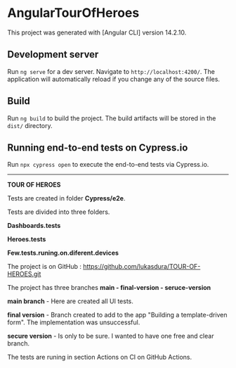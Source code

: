  # AngularTourOfHeroes

This project was generated with [Angular CLI] version 14.2.10.

## Development server

Run `ng serve` for a dev server. Navigate to `http://localhost:4200/`. The application will automatically reload if you change any of the source files.

## Build

Run `ng build` to build the project. The build artifacts will be stored in the `dist/` directory.


## Running end-to-end tests on Cypress.io

Run `npx cypress open` to execute the end-to-end tests via Cypress.io. 

--------------------------------------------------------------------------------------------------------------------------------------------
 
 
 
 __TOUR OF HEROES__ 




Tests are created in folder __Cypress/e2e__.

Tests are divided into three folders. 

__Dashboards.tests__

__Heroes.tests__ 

__Few.tests.runing.on.diferent.devices__

The project is on GitHub : https://github.com/lukasdura/TOUR-OF-HEROES.git

The project has three branches __main  - final-version  -  seruce-version__

__main branch__ - Here are created all UI tests.

__final version__ - Branch created to add to the app "Building a template-driven form". The implementation was unsuccessful.

__secure version__ - Is only to be sure. I wanted to have one free and clear branch.

The tests are runing in section Actions on CI on GitHub Actions.








